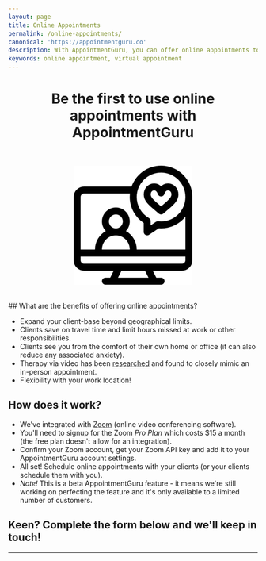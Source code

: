 ```yaml
---
layout: page
title: Online Appointments
permalink: /online-appointments/
canonical: 'https://appointmentguru.co'
description: With AppointmentGuru, you can offer online appointments to your clients
keywords: online appointment, virtual appointment
---
```


<h1 align="center">Be the first to use online appointments with AppointmentGuru</h1>
<br>
<p align="center">
<img src="/assets/img/icons/video_call.png" title="video call">
</p>
<br>
## What are the benefits of offering online appointments?

* Expand your client-base beyond geographical limits.
* Clients save on travel time and limit hours missed at work or other responsibilities.
* Clients see you from the comfort of their own home or office (it can also reduce any associated anxiety).
* Therapy via video has been [researched](https://www.ncbi.nlm.nih.gov/pubmed/22476305) and found to closely mimic an in-person appointment.
* Flexibility with your work location!

## How does it work?

* We've integrated with [Zoom](https://zoom.us/) (online video conferencing software).
* You'll need to signup for the Zoom *Pro Plan* which costs $15 a month (the free plan doesn't allow for an integration).
* Confirm your Zoom account, get your Zoom API key and add it to your AppointmentGuru account settings.
* All set! Schedule online appointments with your clients (or your clients schedule them with you).
* *Note!* This is a beta AppointmentGuru feature - it means we're still working on perfecting the feature and it's only available to a limited number of customers.

## Keen? Complete the form below and we'll keep in touch!

* * *

<script type="text/javascript" src="https://form.myjotform.com/jsform/81272901079558"></script>
